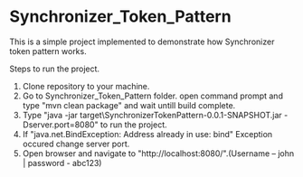 # Synchronizer_Token_Pattern
This is a simple project implemented to demonstrate how Synchronizer token pattern works.

Steps to run the project.
1.	Clone repository to your machine.
2.	Go to Synchronizer_Token_Pattern folder. open command prompt and type "mvn clean package" and wait untill build complete.
3.	Type "java -jar target\SynchronizerTokenPattern-0.0.1-SNAPSHOT.jar -Dserver.port=8080" to run the project.
4.  If "java.net.BindException: Address already in use: bind" Exception occured change server port.
4.	Open browser and navigate to "http://localhost:8080/".(Username – john | password - abc123)
